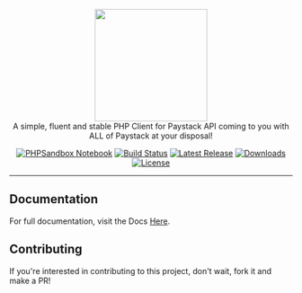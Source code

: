 <p align="center">
    <a href="https://paystack.com/" target="_blank"><img width="200" src="https://s3-eu-west-1.amazonaws.com/pstk-blog-staging/images/articles/Paystack-mark.png"></a><br>
    A simple, fluent and stable PHP Client for Paystack API coming to you with ALL of Paystack at your disposal!
</p>

<p align="center">
    <a href="https://phpsandbox.io/n/ndzJVN5rPp7ZkY9O"><img src="https://phpsandbox.io/img/brand/badge.png" alt="PHPSandbox Notebook"></a>
    <a href="https://travis-ci.org/bosunski/paystack"><img src="https://travis-ci.com/bosunski/paystack.svg?branch=master" alt="Build Status"></a>
    <a href="https://github.com/bosunski/paystack/releases"><img src="https://img.shields.io/packagist/v/xeviant/paystack.svg" alt="Latest Release"></a>
    <a href="https://packagist.org/xeviant/paystack"><img src="https://img.shields.io/packagist/dt/xeviant/paystack.svg" alt="Downloads"></a>
    <a href="https://github.com/bosunski/paystack/blob/master/LICENSE"><img src="https://img.shields.io/github/license/bosunski/paystack.svg" alt="License"></a>
</p>

------

## Documentation

For full documentation, visit the Docs [Here](https://paystack-client.herokuapp.com).

## Contributing

If you're interested in contributing to this project, don't wait, fork it and make a PR!
